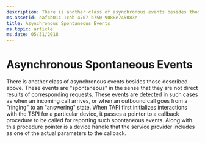 ```yaml
---
description: There is another class of asynchronous events besides those described above.
ms.assetid: eaf4b014-1cab-4707-b750-9088e745083e
title: Asynchronous Spontaneous Events
ms.topic: article
ms.date: 05/31/2018
---
```


# Asynchronous Spontaneous Events

There is another class of asynchronous events besides those described above. These events are "spontaneous" in the sense that they are not direct results of corresponding requests. These events are detected in such cases as when an incoming call arrives, or when an outbound call goes from a "ringing" to an "answering" state. When TAPI first initializes interactions with the TSPI for a particular device, it passes a pointer to a callback procedure to be called for reporting such spontaneous events. Along with this procedure pointer is a device handle that the service provider includes as one of the actual parameters to the callback.

 

 



